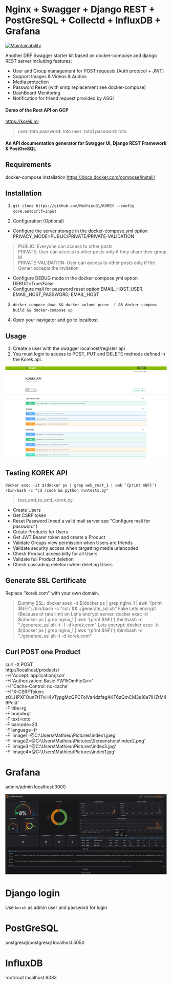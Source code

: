 # Nginx + Swagger +  Django REST + PostGreSQL + Collectd + InfluxDB + Grafana

[![Maintainability](https://api.codeclimate.com/v1/badges/d0d8600fab4bfad39a3b/maintainability)](https://codeclimate.com/github/MathieuB1/KOREK-backend/maintainability)

Another DRF Swagger starter kit based on docker-compose and django REST server including features:

 - User and Group management for POST requests (Auth protocol + JWT)
 - Support Images & Videos & Audios
 - Media protection
 - Password Reset (with smtp replacement see docker-compose)
 - DashBoard Monitoring
 - Notification for friend request provided by ASGI

#### Demo of the Rest API on GCP

https://korek.ml

> user: toto password: toto
> user: toto1 password: toto

#### An API documentation generator for Swagger UI, Django REST Framework & PostGreSQL

## Requirements
docker-compose installation https://docs.docker.com/compose/install/

## Installation

1. ```git clone https://github.com/MathieuB1/KOREK --config core.autocrlf=input```

2. Configuration (Optional)

* Configure the server storage in the docker-compose.yml option PRIVACY_MODE=PUBLIC/PRIVATE/PRIVATE-VALIDATION

> PUBLIC: Everyone can access to other posts<br/>
> PRIVATE: User can access to other posts only if they share their group id<br/>
> PRIVATE-VALIDATION: User can access to other posts only if the Owner accepts the invitation<br/>

* Configure DEBUG mode in the docker-compose.yml option DEBUG=True/False
* Configure mail for password reset option EMAIL_HOST_USER, EMAIL_HOST_PASSWORD, EMAIL_HOST

3. ```docker-compose down && docker volume prune -f && docker-compose build && docker-compose up```

4. Open your navigator and go to localhost

## Usage

1. Create a user with the swagger localhost/register api
2. You must login to access to POST, PUT and DELETE methods defined in the Korek api.

![alt text](https://github.com/MathieuB1/KOREK/blob/master/doc/img/swagger.jpg)

## Testing KOREK API
```
docker exec -it $(docker ps | grep web_rest_1 | awk '{print $NF}') /bin/bash -c "cd /code && python runtests.py"
```

> test_end_to_end_korek.py

* Create Users
* Get CSRF token
* Reset Password (need a valid mail server see "Configure mail for password")
* Create Products for Users
* Get JWT Bearer token and create a Product
* Validate Groups view permission when Users are friends
* Validate security access when targetting media urlencoded
* Check Product accessibilty for all Users
* Validate full Product deletion
* Check cascading deletion when deleting Users

## Generate SSL Certificate

Replace "korek.com" with your own domain.

> Dummy SSL:
> docker exec -it $(docker ps | grep nginx_1 | awk '{print $NF}') /bin/bash -c "cd / && ./generate_ssl.sh"
> Fake Lets encrypt (Because of rate limit on Let's encrypt server:
> docker exec -it $(docker ps | grep nginx_1 | awk '{print $NF}') /bin/bash -c "./generate_ssl.sh -t -l -d korek.com"
> Lets encrypt:
> docker exec -it $(docker ps | grep nginx_1 | awk '{print $NF}') /bin/bash -c "./generate_ssl.sh -l -d korek.com"

## Curl POST one Product

curl -X POST \
  http://localhost/products/ \
  -H 'Accept: application/json' \
  -H 'Authorization: Basic YW15OmFteQ==' \
  -H 'Cache-Control: no-cache' \
  -H 'X-CSRFToken: zOLHPXFOun7t17vH4vTypgMcQPCFolVa4dzfagAKT6zQmCM3s16e7lHZtM48Pcld' \
  -F title=rg \
  -F brand=gt \
  -F text=toto \
  -F barcode=23 \
  -F language=fr \
  -F 'image1=@C:\Users\Mathieu\Pictures\index1.jpeg' \
  -F 'image2=@C:\Users\Mathieu\Pictures\Screenshots\index2.png' \
  -F 'image3=@C:\Users\Mathieu\Pictures\index3.jpg' \
  -F 'image4=@C:\Users\Mathieu\Pictures\index1.jpg'

# Grafana
admin/admin
localhost:3000

![alt text](https://github.com/MathieuB1/KOREK/blob/master/doc/img/dashboard.jpg)

# Django login
Use `korek` as admin user and password for login

# PostGreSQL
postgresql/postgresql
localhost:5050

# InfluxDB
root/root
localhost:8083